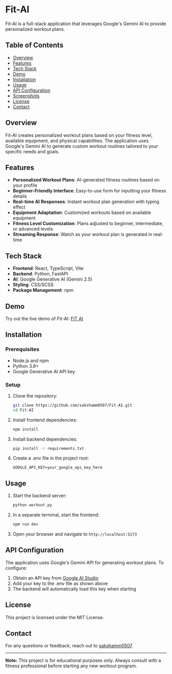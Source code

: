 # Fit-AI

Fit-AI is a full-stack application that leverages Google's Gemini AI to provide personalized workout plans.

## Table of Contents

- [Overview](#overview)
- [Features](#features)
- [Tech Stack](#tech-stack)
- [Demo](#demo)
- [Installation](#installation)
- [Usage](#usage)
- [API Configuration](#api-configuration)
- [Screenshots](#screenshots)
- [License](#license)
- [Contact](#contact)

## Overview

Fit-AI creates personalized workout plans based on your fitness level, available equipment, and physical capabilities. The application uses Google's Gemini AI to generate custom workout routines tailored to your specific needs and goals.

## Features

- **Personalized Workout Plans**: AI-generated fitness routines based on your profile
- **Beginner-Friendly Interface**: Easy-to-use form for inputting your fitness details
- **Real-time AI Responses**: Instant workout plan generation with typing effect
- **Equipment Adaptation**: Customized workouts based on available equipment
- **Fitness Level Customization**: Plans adjusted to beginner, intermediate, or advanced levels
- **Streaming Response**: Watch as your workout plan is generated in real-time

## Tech Stack

- **Frontend**: React, TypeScript, Vite
- **Backend**: Python, FastAPI
- **AI**: Google Generative AI (Gemini 2.5)
- **Styling**: CSS/SCSS
- **Package Management**: npm

## Demo

Try out the live demo of Fit-AI: [FIT AI]([https://www.fitai.app](https://fit-ai-sage.vercel.app/))

## Installation

### Prerequisites
- Node.js and npm
- Python 3.8+
- Google Generative AI API key

### Setup

1. Clone the repository:
   ```bash
   git clone https://github.com/sakshamm0507/Fit-AI.git
   cd Fit-AI
   ```

2. Install frontend dependencies:
   ```bash
   npm install
   ```

3. Install backend dependencies:
   ```bash
   pip install -r requirements.txt
   ```

4. Create a .env file in the project root:
   ```
   GOOGLE_API_KEY=your_google_api_key_here
   ```

## Usage

1. Start the backend server:
   ```bash
   python workout.py
   ```

2. In a separate terminal, start the frontend:
   ```bash
   npm run dev
   ```

3. Open your browser and navigate to `http://localhost:5173`

## API Configuration

The application uses Google's Gemini API for generating workout plans. To configure:

1. Obtain an API key from [Google AI Studio](https://ai.google.dev/)
2. Add your key to the .env file as shown above
3. The backend will automatically load this key when starting


## License

This project is licensed under the MIT License.

## Contact

For any questions or feedback, reach out to [sakshamm0507](https://github.com/sakshamm0507).

---

**Note:** This project is for educational purposes only. Always consult with a fitness professional before starting any new workout program.
